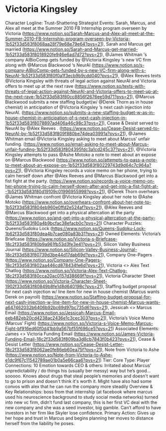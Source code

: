 # Victoria Kingsley

Character Logline: Trust-Shattering Strategist
Events: Sarah, Marcus, and Alex all meet at the Summer 2010 FB Internship program overseen by Victoria (https://www.notion.so/Sarah-Marcus-and-Alex-all-meet-at-the-Summer-2010-FB-Internship-program-overseen-by-Victoria-1b52f33d583f8068aa28f79e68e79e64?pvs=21), Sarah and Marcus get married (https://www.notion.so/Sarah-and-Marcus-get-married-1b52f33d583f8018920fe946e6ad7d72?pvs=21), @James Whitman ‘s company AIBioComp gets funded by @Victoria Kingsley ‘s new VC firm along with @Marcus Blackwood ‘s NeurAI (https://www.notion.so/s-company-AIBioComp-gets-funded-by-s-new-VC-firm-along-with-s-NeurAI-1b52f33d583f80f0a1f3ecb9b9cdd040?pvs=21), @Alex Reeves texts @Victoria Kingsley with threats of legal action against NeurAI and Victoria offers to meet up at the next rave (https://www.notion.so/texts-with-threats-of-legal-action-against-NeurAI-and-Victoria-offers-to-meet-up-at-the-next-rave-1b52f33d583f80cc8856f2676ee59d71?pvs=21), @Marcus Blackwood submits a new staffing budget(w/ @Derek Thorn as in house chemist) in anticipation of @Victoria Kingsley ‘s next cash injection into NeurAI. (https://www.notion.so/submits-a-new-staffing-budget-w-as-in-house-chemist-in-anticipation-of-s-next-cash-injection-in-1b52f33d583f8078897ad406a46c98c3?pvs=21), Cease & Desist served to NeurAI by @Alex Reeves .  (https://www.notion.so/Cease-Desist-served-to-NeurAI-by-1b52f33d583f809f880be74dea03991a?pvs=21), @James Whitman email @Victoria Kingsley asking to meet about Marcus’ unfair funding. (https://www.notion.so/email-asking-to-meet-about-Marcus-unfair-funding-1b52f33d583f804395fdc3a1cd245c37?pvs=21), @Victoria Kingsley attempts to pass @Ashe Motoko a note to meet about an expose on @Marcus Blackwood  (https://www.notion.so/attempts-to-pass-a-note-to-meet-about-an-expose-on-1b52f33d583f80229743d9d64c7c964a?pvs=21), @Victoria Kingsley records a voice memo on her phone, trying to calm herself down after @Alex Reeves and @Marcus Blackwood get into a fist fight at the party. (https://www.notion.so/records-a-voice-memo-on-her-phone-trying-to-calm-herself-down-after-and-get-into-a-fist-fight-at--1b52f33d583f80d19109c01996955998?pvs=21), @Derek Thorn overhears @James Whitman confront @Victoria Kingsley about her note to @Ashe Motoko  (https://www.notion.so/overhears-confront-about-her-note-to-1b52f33d583f804eb960e0ffd2e524af?pvs=21), @Alex Reeves and @Marcus Blackwood get into a physical altercation at the party (https://www.notion.so/and-get-into-a-physical-altercation-at-the-party-1b52f33d583f80a4b9bcfac38efacb0c?pvs=21)
Character Puzzles: Queens/Sudoku Lock (https://www.notion.so/Queens-Sudoku-Lock-1b62f33d583f80dea4b7cae080a83b31?pvs=21)
Owned Elements: Victoria’s Briefcase (https://www.notion.so/Victoria-s-Briefcase-18c2f33d583f80b9a961fb53d3fe3e41?pvs=21), Silicon Valley Business Journal (https://www.notion.so/Silicon-Valley-Business-Journal-18c2f33d583f80739d3be44d17dab69d?pvs=21), Company One-Pagers (https://www.notion.so/Company-One-Pagers-18c2f33d583f802aa446cd878434fe6d?pvs=21), Victoria <> Alex Text Chatlog (https://www.notion.so/Victoria-Alex-Text-Chatlog-18c2f33d583f80cca20ac0157d38669f?pvs=21), Victoria Character Sheet (https://www.notion.so/Victoria-Character-Sheet-1902f33d583f80849b8fe1d8d640198c?pvs=21), Staffing budget proposal for next cash injection w/ line item for new in house chemist (Marcus wants Derek on payroll) (https://www.notion.so/Staffing-budget-proposal-for-next-cash-injection-w-line-item-for-new-in-house-chemist-Marcus-wants-a647462032b6406b92bc69d97bc735d6?pvs=21), Jessicah <> Marcus Email (https://www.notion.so/Jessicah-Marcus-Email-eeb482eb20cd4238ac2436e1c3cec303?pvs=21), Victoria’s Voice Memo (Marcus’ Fight)  (https://www.notion.so/Victoria-s-Voice-Memo-Marcus-Fight-bf916ed60f0d41bb9a567bf55f696ce5?pvs=21)
Associated Elements: James <> Victoria Funding Email (https://www.notion.so/James-Victoria-Funding-Email-18c2f33d583f809ba3d8cb7843f0b423?pvs=21), Cease & Desist Letter (https://www.notion.so/Cease-Desist-Letter-18c2f33d583f8062ae0fe86eb60ea75f?pvs=21), Note from Victoria to Ashe (https://www.notion.so/Note-from-Victoria-to-Ashe-e1dc9f67c11542789ae01b0a5e66caa6?pvs=21)
Tier: Core
Type: Player
Connections: 10
Emotion towards CEO & others: Irritated about Marcus’ unpredictability / do things his (usually ber messy) way but he’s good…sooooo. Knows about drugs that steal people’s memories and doesn't want to go to prison and doesn't think it's worth it. Might have also had some convos with alex that he can run the company more steadily
Overview & Key Relationships: boss from that internship (at facebook where marcus used his neuroscience background to study social media networks) turned into new vc firm, didn’t fund last company, this is her first VC deal with the new company and she was a seed investor, big gamble. Can’t afford to have investors in her firm like Skyler lose confidence. 
Primary Action: Gives up her hope and trust in Marcus and begins planning her moves to distance herself from the liability he poses.